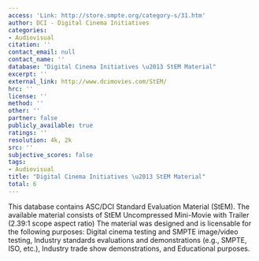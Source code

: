 ```yaml
---
access: 'Link: http://store.smpte.org/category-s/31.htm'
author: DCI - Digital Cinema Initiatives
categories:
- Audiovisual
citation: ''
contact_email: null
contact_name: ''
database: "Digital Cinema Initiatives \u2013 StEM Material"
excerpt: ''
external_link: http://www.dcimovies.com/StEM/
hrc: ''
license: ''
method: ''
other: ''
partner: false
publicly_available: true
ratings: ''
resolution: 4k, 2k
src: ''
subjective_scores: false
tags:
- Audiovisual
title: "Digital Cinema Initiatives \u2013 StEM Material"
total: 6
---
```


This database contains ASC/DCI Standard Evaluation Material (StEM). The available material consists of StEM Uncompressed Mini-Movie with Trailer (2.39:1 scope aspect ratio) The material was designed and is licensable for the following purposes: Digital cinema testing and SMPTE image/video testing, Industry standards evaluations and demonstrations (e.g., SMPTE, ISO, etc.), Industry trade show demonstrations, and Educational purposes.